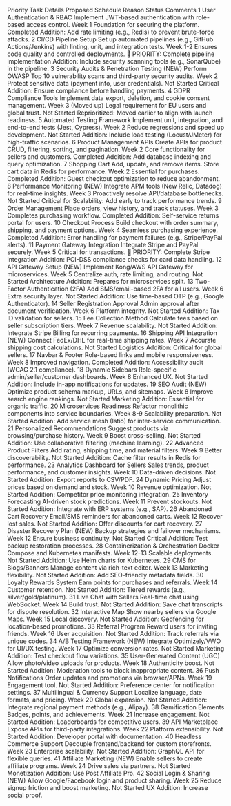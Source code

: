 Priority
Task
Details
Proposed Schedule
Reason
Status
Comments
1
User Authentication & RBAC
Implement JWT-based authentication with role-based access control.
Week 1
Foundation for securing the platform.
Completed
Addition: Add rate limiting (e.g., Redis) to prevent brute-force attacks.
2
CI/CD Pipeline Setup
Set up automated pipelines (e.g., GitHub Actions/Jenkins) with linting, unit, and integration tests.
Week 1-2
Ensures code quality and controlled deployments.
🔧 PRIORITY: Complete pipeline implementation
Addition: Include security scanning tools (e.g., SonarQube) in the pipeline.
3
Security Audits & Penetration Testing (NEW)
Perform OWASP Top 10 vulnerability scans and third-party security audits.
Week 2
Protect sensitive data (payment info, user credentials).
Not Started
Critical Addition: Ensure compliance before handling payments.
4
GDPR Compliance Tools
Implement data export, deletion, and cookie consent management.
Week 3 (Moved up)
Legal requirement for EU users and global trust.
Not Started
Reprioritized: Moved earlier to align with launch readiness.
5
Automated Testing Framework
Implement unit, integration, and end-to-end tests (Jest, Cypress).
Week 2
Reduce regressions and speed up development.
Not Started
Addition: Include load testing (Locust/JMeter) for high-traffic scenarios.
6
Product Management APIs
Create APIs for product CRUD, filtering, sorting, and pagination.
Week 2
Core functionality for sellers and customers.
Completed
Addition: Add database indexing and query optimization.
7
Shopping Cart
Add, update, and remove items. Store cart data in Redis for performance.
Week 2
Essential for purchases.
Completed
Addition: Guest checkout optimization to reduce abandonment.
8
Performance Monitoring (NEW)
Integrate APM tools (New Relic, Datadog) for real-time insights.
Week 3
Proactively resolve API/database bottlenecks.
Not Started
Critical for Scalability: Add early to track performance trends.
9
Order Management
Place orders, view history, and track statuses.
Week 3
Completes purchasing workflow.
Completed
Addition: Self-service returns portal for users.
10
Checkout Process
Build checkout with order summary, shipping, and payment options.
Week 4
Seamless purchasing experience.
Completed
Addition: Error handling for payment failures (e.g., Stripe/PayPal alerts).
11
Payment Gateway Integration
Integrate Stripe and PayPal securely.
Week 5
Critical for transactions.
🔧 PRIORITY: Complete Stripe integration
Addition: PCI-DSS compliance checks for card data handling.
12
API Gateway Setup (NEW)
Implement Kong/AWS API Gateway for microservices.
Week 5
Centralize auth, rate limiting, and routing.
Not Started
Architecture Addition: Prepares for microservices split.
13
Two-Factor Authentication (2FA)
Add SMS/email-based 2FA for all users.
Week 6
Extra security layer.
Not Started
Addition: Use time-based OTP (e.g., Google Authenticator).
14
Seller Registration Approval
Admin approval after document verification.
Week 6
Platform integrity.
Not Started
Addition: Tax ID validation for sellers.
15
Fee Collection Method
Calculate fees based on seller subscription tiers.
Week 7
Revenue scalability.
Not Started
Addition: Integrate Stripe Billing for recurring payments.
16
Shipping API Integration (NEW)
Connect FedEx/DHL for real-time shipping rates.
Week 7
Accurate shipping cost calculations.
Not Started
Logistics Addition: Critical for global sellers.
17
Navbar & Footer
Role-based links and mobile responsiveness.
Week 8
Improved navigation.
Completed
Addition: Accessibility audit (WCAG 2.1 compliance).
18
Dynamic Sidebars
Role-specific admin/seller/customer dashboards.
Week 8
Enhanced UX.
Not Started
Addition: Include in-app notifications for updates.
19
SEO Audit (NEW)
Optimize product schema markup, URLs, and sitemaps.
Week 8
Improve search engine rankings.
Not Started
Marketing Addition: Essential for organic traffic.
20
Microservices Readiness
Refactor monolithic components into service boundaries.
Week 8-9
Scalability preparation.
Not Started
Addition: Add service mesh (Istio) for inter-service communication.
21
Personalized Recommendations
Suggest products via browsing/purchase history.
Week 9
Boost cross-selling.
Not Started
Addition: Use collaborative filtering (machine learning).
22
Advanced Product Filters
Add rating, shipping time, and material filters.
Week 9
Better discoverability.
Not Started
Addition: Cache filter results in Redis for performance.
23
Analytics Dashboard for Sellers
Sales trends, product performance, and customer insights.
Week 10
Data-driven decisions.
Not Started
Addition: Export reports to CSV/PDF.
24
Dynamic Pricing
Adjust prices based on demand and stock.
Week 10
Revenue optimization.
Not Started
Addition: Competitor price monitoring integration.
25
Inventory Forecasting
AI-driven stock predictions.
Week 11
Prevent stockouts.
Not Started
Addition: Integrate with ERP systems (e.g., SAP).
26
Abandoned Cart Recovery
Email/SMS reminders for abandoned carts.
Week 12
Recover lost sales.
Not Started
Addition: Offer discounts for cart recovery.
27
Disaster Recovery Plan (NEW)
Backup strategies and failover mechanisms.
Week 12
Ensure business continuity.
Not Started
Critical Addition: Test backup restoration processes.
28
Containerization & Orchestration
Docker Compose and Kubernetes manifests.
Week 12-13
Scalable deployments.
Not Started
Addition: Use Helm charts for Kubernetes.
29
CMS for Blogs/Banners
Manage content via rich-text editor.
Week 13
Marketing flexibility.
Not Started
Addition: Add SEO-friendly metadata fields.
30
Loyalty Rewards System
Earn points for purchases and referrals.
Week 14
Customer retention.
Not Started
Addition: Tiered rewards (e.g., silver/gold/platinum).
31
Live Chat with Sellers
Real-time chat using WebSocket.
Week 14
Build trust.
Not Started
Addition: Save chat transcripts for dispute resolution.
32
Interactive Map
Show nearby sellers via Google Maps.
Week 15
Local discovery.
Not Started
Addition: Geofencing for location-based promotions.
33
Referral Program
Reward users for inviting friends.
Week 16
User acquisition.
Not Started
Addition: Track referrals via unique codes.
34
A/B Testing Framework (NEW)
Integrate Optimizely/VWO for UI/UX testing.
Week 17
Optimize conversion rates.
Not Started
Marketing Addition: Test checkout flow variations.
35
User-Generated Content (UGC)
Allow photo/video uploads for products.
Week 18
Authenticity boost.
Not Started
Addition: Moderation tools to block inappropriate content.
36
Push Notifications
Order updates and promotions via browser/APNs.
Week 19
Engagement tool.
Not Started
Addition: Preference center for notification settings.
37
Multilingual & Currency Support
Localize language, date formats, and pricing.
Week 20
Global expansion.
Not Started
Addition: Integrate regional payment methods (e.g., Alipay).
38
Gamification Elements
Badges, points, and achievements.
Week 21
Increase engagement.
Not Started
Addition: Leaderboards for competitive users.
39
API Marketplace
Expose APIs for third-party integrations.
Week 22
Platform extensibility.
Not Started
Addition: Developer portal with documentation.
40
Headless Commerce Support
Decouple frontend/backend for custom storefronts.
Week 23
Enterprise scalability.
Not Started
Addition: GraphQL API for flexible queries.
41
Affiliate Marketing (NEW)
Enable sellers to create affiliate programs.
Week 24
Drive sales via partners.
Not Started
Monetization Addition: Use Post Affiliate Pro.
42
Social Login & Sharing (NEW)
Allow Google/Facebook login and product sharing.
Week 25
Reduce signup friction and boost marketing.
Not Started
UX Addition: Increase social proof.


